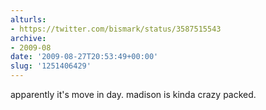 ```yaml
---
alturls:
- https://twitter.com/bismark/status/3587515543
archive:
- 2009-08
date: '2009-08-27T20:53:49+00:00'
slug: '1251406429'
---
```


apparently it's move in day. madison is kinda crazy packed.

